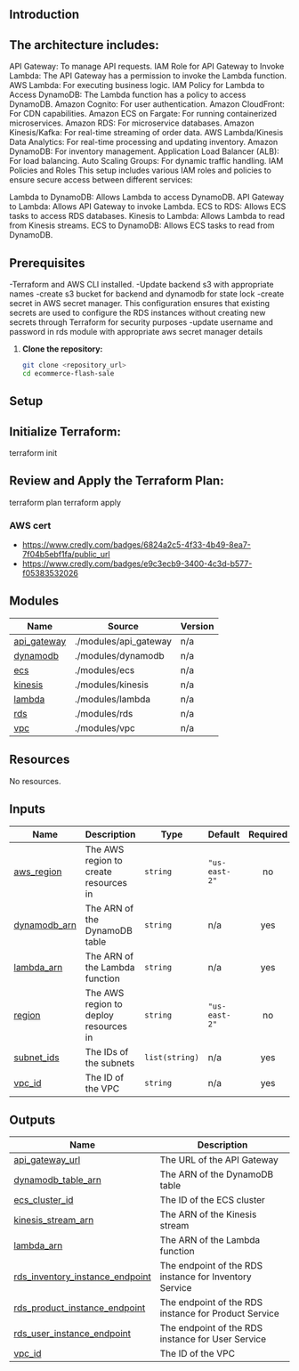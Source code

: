 ## Introduction
## The architecture includes:

API Gateway: To manage API requests. IAM Role for API Gateway to Invoke Lambda: The API Gateway has a permission to invoke the Lambda function.
AWS Lambda: For executing business logic. IAM Policy for Lambda to Access DynamoDB: The Lambda function has a policy to access DynamoDB.
Amazon Cognito: For user authentication.
Amazon CloudFront: For CDN capabilities.
Amazon ECS on Fargate: For running containerized microservices.
Amazon RDS: For microservice databases.
Amazon Kinesis/Kafka: For real-time streaming of order data.
AWS Lambda/Kinesis Data Analytics: For real-time processing and updating inventory.
Amazon DynamoDB: For inventory management.
Application Load Balancer (ALB): For load balancing.
Auto Scaling Groups: For dynamic traffic handling.
IAM Policies and Roles
This setup includes various IAM roles and policies to ensure secure access between different services:

Lambda to DynamoDB: Allows Lambda to access DynamoDB.
API Gateway to Lambda: Allows API Gateway to invoke Lambda.
ECS to RDS: Allows ECS tasks to access RDS databases.
Kinesis to Lambda: Allows Lambda to read from Kinesis streams.
ECS to DynamoDB: Allows ECS tasks to read from DynamoDB.

## Prerequisites

-Terraform and AWS CLI installed.
-Update backend s3 with appropriate names
-create s3 bucket for backend and dynamodb for state lock
-create secret in AWS secret manager. This configuration ensures that existing secrets are used to configure the RDS instances without creating new secrets through Terraform for security purposes
-update username and password in rds module with appropriate aws secret manager details

1. **Clone the repository:**

   ```sh
   git clone <repository_url>
   cd ecommerce-flash-sale

## Setup
## Initialize Terraform:
 terraform init
 ## Review and Apply the Terraform Plan:
terraform plan
terraform apply

### AWS cert
- https://www.credly.com/badges/6824a2c5-4f33-4b49-8ea7-7f04b5ebf1fa/public_url
- https://www.credly.com/badges/e9c3ecb9-3400-4c3d-b577-f05383532026
## Modules

| Name | Source | Version |
|------|--------|---------|
| <a name="module_api_gateway"></a> [api\_gateway](#module\_api\_gateway) | ./modules/api_gateway | n/a |
| <a name="module_dynamodb"></a> [dynamodb](#module\_dynamodb) | ./modules/dynamodb | n/a |
| <a name="module_ecs"></a> [ecs](#module\_ecs) | ./modules/ecs | n/a |
| <a name="module_kinesis"></a> [kinesis](#module\_kinesis) | ./modules/kinesis | n/a |
| <a name="module_lambda"></a> [lambda](#module\_lambda) | ./modules/lambda | n/a |
| <a name="module_rds"></a> [rds](#module\_rds) | ./modules/rds | n/a |
| <a name="module_vpc"></a> [vpc](#module\_vpc) | ./modules/vpc | n/a |

## Resources

No resources.

## Inputs

| Name | Description | Type | Default | Required |
|------|-------------|------|---------|:--------:|
| <a name="input_aws_region"></a> [aws\_region](#input\_aws\_region) | The AWS region to create resources in | `string` | `"us-east-2"` | no |
| <a name="input_dynamodb_arn"></a> [dynamodb\_arn](#input\_dynamodb\_arn) | The ARN of the DynamoDB table | `string` | n/a | yes |
| <a name="input_lambda_arn"></a> [lambda\_arn](#input\_lambda\_arn) | The ARN of the Lambda function | `string` | n/a | yes |
| <a name="input_region"></a> [region](#input\_region) | The AWS region to deploy resources in | `string` | `"us-east-2"` | no |
| <a name="input_subnet_ids"></a> [subnet\_ids](#input\_subnet\_ids) | The IDs of the subnets | `list(string)` | n/a | yes |
| <a name="input_vpc_id"></a> [vpc\_id](#input\_vpc\_id) | The ID of the VPC | `string` | n/a | yes |

## Outputs

| Name | Description |
|------|-------------|
| <a name="output_api_gateway_url"></a> [api\_gateway\_url](#output\_api\_gateway\_url) | The URL of the API Gateway |
| <a name="output_dynamodb_table_arn"></a> [dynamodb\_table\_arn](#output\_dynamodb\_table\_arn) | The ARN of the DynamoDB table |
| <a name="output_ecs_cluster_id"></a> [ecs\_cluster\_id](#output\_ecs\_cluster\_id) | The ID of the ECS cluster |
| <a name="output_kinesis_stream_arn"></a> [kinesis\_stream\_arn](#output\_kinesis\_stream\_arn) | The ARN of the Kinesis stream |
| <a name="output_lambda_arn"></a> [lambda\_arn](#output\_lambda\_arn) | The ARN of the Lambda function |
| <a name="output_rds_inventory_instance_endpoint"></a> [rds\_inventory\_instance\_endpoint](#output\_rds\_inventory\_instance\_endpoint) | The endpoint of the RDS instance for Inventory Service |
| <a name="output_rds_product_instance_endpoint"></a> [rds\_product\_instance\_endpoint](#output\_rds\_product\_instance\_endpoint) | The endpoint of the RDS instance for Product Service |
| <a name="output_rds_user_instance_endpoint"></a> [rds\_user\_instance\_endpoint](#output\_rds\_user\_instance\_endpoint) | The endpoint of the RDS instance for User Service |
| <a name="output_vpc_id"></a> [vpc\_id](#output\_vpc\_id) | The ID of the VPC |
